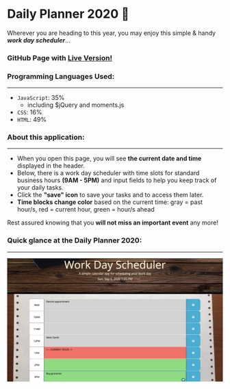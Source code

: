 # Daily Planner 2020 :calendar:

Wherever you are heading to this year, you may enjoy this simple & handy _**work day scheduler**_...

### GitHub Page with [Live Version!](https://piotr72us.github.io/daily-planner-2020/index.html)

### Programming Languages Used:
---
* `JavaScript`: 35%
  * including $jQuery and moments.js
* `CSS`: 16%
* `HTML`: 49%

### About this application:
---
+ When you open this page, you will see **the current date and time** displayed in the header.
+ Below, there is a work day scheduler with time slots for standard business hours **(9AM - 5PM)** and input fields to help you keep track of your daily tasks.
+ Click the **"save" icon** to save your tasks and to access them later.
+ **Time blocks change color** based on the current time: gray = past hour/s, red = current hour, green = hour/s ahead


Rest assured knowing that you **will not miss an important event** any more!

### Quick glance at the Daily Planner 2020:
---

![screenshot](./img/screen2.png)
